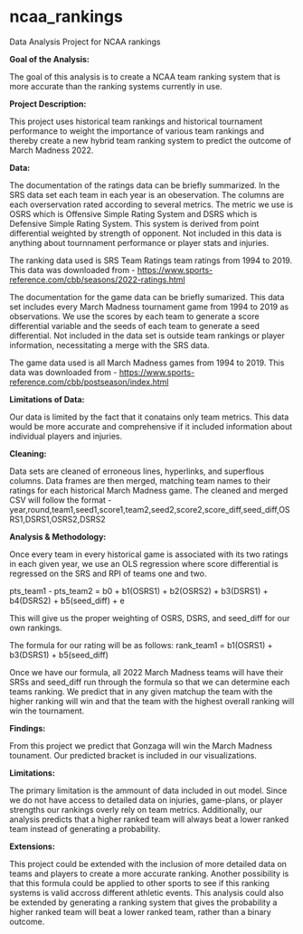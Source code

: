 # ncaa_rankings
Data Analysis Project for NCAA rankings

**Goal of the Analysis:**

The goal of this analysis is to create a NCAA team ranking system that is more accurate than the ranking systems currently in use.

**Project Description:**

This project uses historical team rankings and historical tournament performance to weight the importance of various team rankings and thereby create a new hybrid team ranking system to predict the outcome of March Madness 2022.

**Data:**

The documentation of the ratings data can be briefly summarized. 
In the SRS data set each team in each year is an obeservation.
The columns are each overservation rated according to several metrics. 
The metric we use is OSRS which is Offensive Simple Rating System and DSRS which is Defensive Simple Rating System.
This system is derived from point differential weighted by strength of opponent. 
Not included in this data is anything about tournnament performance or player stats and injuries.

The ranking data used is SRS Team Ratings team ratings from 1994 to 2019. This data was downloaded from - https://www.sports-reference.com/cbb/seasons/2022-ratings.html

The documentation for the game data can be briefly sumarized.
This data set includes every March Madness tournament game from 1994 to 2019 as observations.
We use the scores by each team to generate a score differential variable and the seeds of each team to generate a seed differential.
Not included in the data set is outside team rankings or player information, necessitating a merge with the SRS data.

The game data used is all March Madness games from 1994 to 2019. This data was downloaded from - https://www.sports-reference.com/cbb/postseason/index.html

**Limitations of Data:**

Our data is limited by the fact that it conatains only team metrics.
This data would be more accurate and comprehensive if it included information about individual players and injuries.

**Cleaning:**

Data sets are cleaned of erroneous lines, hyperlinks, and superflous columns.
Data frames are then merged, matching team names to their ratings for each historical March Madness game.
The cleaned and merged CSV will follow the format - year,round,team1,seed1,score1,team2,seed2,score2,score_diff,seed_diff,OSRS1,DSRS1,OSRS2,DSRS2

**Analysis & Methodology:**

Once every team in every historical game is associated with its two ratings in each given year, we use an OLS regression where score differential is regressed on the SRS and RPI of teams one and two.

pts_team1 - pts_team2 = b0 + b1(OSRS1) + b2(OSRS2) + b3(DSRS1) + b4(DSRS2) + b5(seed_diff) + e

This will give us the proper weighting of OSRS, DSRS, and seed_diff for our own rankings.

The formula for our rating will be as follows: rank_team1 = b1(OSRS1) + b3(DSRS1) + b5(seed_diff)

Once we have our formula, all 2022 March Madness teams will have their SRSs and seed_diff run through the formula so that we can determine each teams ranking.
We predict that in any given matchup the team with the higher ranking will win and that the team with the highest overall ranking will win the tournament.

**Findings:**

From this project we predict that Gonzaga will win the March Madness tounament.
Our predicted bracket is included in our visualizations.

**Limitations:**

The primary limitation is the ammount of data included in out model. 
Since we do not have access to detailed data on injuries, game-plans, or player strengths our rankings overly rely on team metrics.
Additionally, our analysis predicts that a higher ranked team will always beat a lower ranked team instead of generating a probability.

**Extensions:**

This project could be extended with the inclusion of more detailed data on teams and players to create a more accurate ranking. 
Another possibility is that this formula could be applied to other sports to see if this ranking systems is valid accross different athletic events.
This analysis could also be extended by generating a ranking system that gives the probability a higher ranked team will beat a lower ranked team, rather than a binary outcome.
